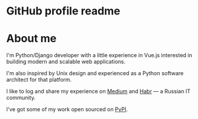 # GitHub profile readme

# About me

I'm Python/Django developer with a little experience in Vue.js interested in building modern and scalable web applications.

I'm also inspired by Unix design and experienced as a Python software architect for that platform.

I like to log and share my experience on [Medium](https://anatolio.medium.com/) and [Habr](https://habr.com/ru/users/cybran24/) — a Russian IT community.

I've got some of my work open sourced on [PyPI](https://pypi.org/user/anatolio/).